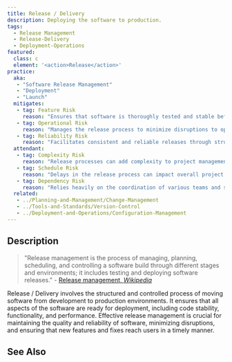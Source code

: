 ```yaml
---
title: Release / Delivery
description: Deploying the software to production.
tags: 
  - Release Management
  - Release-Delivery
  - Deployment-Operations
featured: 
  class: c
  element: '<action>Release</action>'
practice:
  aka: 
   - "Software Release Management"
   - "Deployment"
   - "Launch"
  mitigates:
   - tag: Feature Risk
     reason: "Ensures that software is thoroughly tested and stable before being released."
   - tag: Operational Risk
     reason: "Manages the release process to minimize disruptions to operations."
   - tag: Reliability Risk
     reason: "Facilitates consistent and reliable releases through structured processes."
  attendant:
   - tag: Complexity Risk
     reason: "Release processes can add complexity to project management."
   - tag: Schedule Risk
     reason: "Delays in the release process can impact overall project timelines."
   - tag: Dependency Risk
     reason: "Relies heavily on the coordination of various teams and systems."
  related:
   - ../Planning-and-Management/Change-Management
   - ../Tools-and-Standards/Version-Control
   - ../Deployment-and-Operations/Configuration-Management
---
```


<PracticeIntro details={frontMatter} /> 

## Description

> "Release management is the process of managing, planning, scheduling, and controlling a software build through different stages and environments; it includes testing and deploying software releases." - [Release management, _Wikipedia_](https://en.wikipedia.org/wiki/Release_management)

Release / Delivery involves the structured and controlled process of moving software from development to production environments. It ensures that all aspects of the software are ready for deployment, including code stability, functionality, and performance. Effective release management is crucial for maintaining the quality and reliability of software, minimizing disruptions, and ensuring that new features and fixes reach users in a timely manner.

## See Also

<TagList tag="Release-Delivery" />
